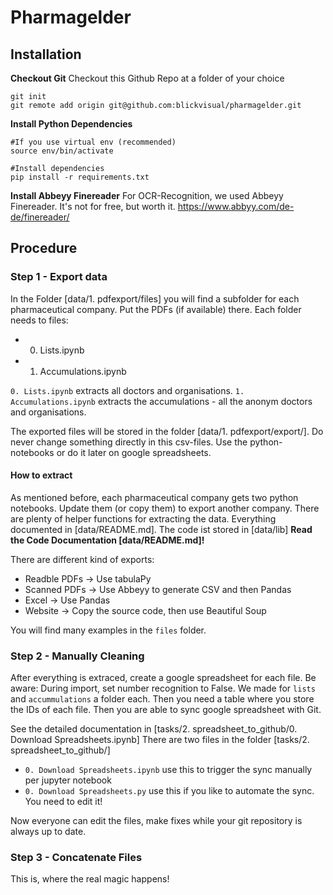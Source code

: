 # Pharmagelder
## Installation
**Checkout Git**
Checkout this Github Repo at a folder of your choice
```
git init
git remote add origin git@github.com:blickvisual/pharmagelder.git
````

**Install Python Dependencies**
```
#If you use virtual env (recommended)
source env/bin/activate

#Install dependencies
pip install -r requirements.txt
```
**Install Abbeyy Finereader**
For OCR-Recognition, we used Abbeyy Finereader. It's not for free, but worth it.
https://www.abbyy.com/de-de/finereader/

## Procedure
### Step 1 - Export data
In the Folder [data/1. pdfexport/files] you will find a subfolder for each pharmaceutical company. Put the PDFs (if available) there. Each folder needs to files:
* 0. Lists.ipynb
* 1. Accumulations.ipynb

`0. Lists.ipynb` extracts all doctors and organisations. `1. Accumulations.ipynb` extracts the accumulations - all the anonym doctors and organisations.

The exported files will be stored in the folder [data/1. pdfexport/export/]. Do never change something directly in this csv-files. Use the python-notebooks or do it later on google spreadsheets.

#### How to extract
As mentioned before, each pharmaceutical company gets two python notebooks. Update them (or copy them) to export another company. There are plenty of helper functions for extracting the data.
Everything documented in [data/README.md]. The code ist stored in [data/lib]
**Read the Code Documentation [data/README.md]!**

There are different kind of exports:
* Readble PDFs -> Use tabulaPy
* Scanned PDFs -> Use Abbeyy to generate CSV and then Pandas
* Excel -> Use Pandas
* Website -> Copy the source code, then use Beautiful Soup

You will find many examples in the `files` folder.

### Step 2 - Manually Cleaning
After everything is extraced, create a google spreadsheet for each file. Be aware: During import, set number recognition to False. We made for `lists` and `accummulations` a folder each.
Then you need a table where you store the IDs of each file. Then you are able to sync google spreadsheet with Git.

See the detailed documentation in [tasks/2. spreadsheet_to_github/0. Download Spreadsheets.ipynb]
There are two files in the folder [tasks/2. spreadsheet_to_github/]
* `0. Download Spreadsheets.ipynb` use this to trigger the sync manually per jupyter notebook
* `0. Download Spreadsheets.py` use this if you like to automate the sync. You need to edit it!

Now everyone can edit the files, make fixes while your git repository is always up to date.

### Step 3 - Concatenate Files
This is, where the real magic happens!